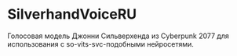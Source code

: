 # SilverhandVoiceRU
Голосовая модель Джонни Сильверхенда из Cyberpunk 2077 для использования с so-vits-svc-подобными нейросетями.
